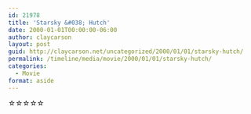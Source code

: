 ```yaml
---
id: 21978
title: 'Starsky &#038; Hutch'
date: 2000-01-01T00:00:00-06:00
author: claycarson
layout: post
guid: http://claycarson.net/uncategorized/2000/01/01/starsky-hutch/
permalink: /timeline/media/movie/2000/01/01/starsky-hutch/
categories:
  - Movie
format: aside
---
```

<div class="media-details"></div>

<div class="media-creator"></div>

<div class="media-rating">☆☆☆☆☆</div>